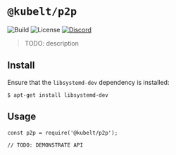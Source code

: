 # `@kubelt/p2p`

![Build](https://img.shields.io/github/checks-status/kubelt/kubelt/main?style=for-the-batch)
![License](https://img.shields.io/github/license/kubelt/kubelt?style=for-the-badge)
[![Discord](https://img.shields.io/discord/790660849471062046?label=Discord&style=for-the-badge)](https://discord.gg/m8NbsgByA9)

> TODO: description

## Install

Ensure that the `libsystemd-dev` dependency is installed:

```
$ apt-get install libsystemd-dev
```

## Usage

```
const p2p = require('@kubelt/p2p');

// TODO: DEMONSTRATE API
```
